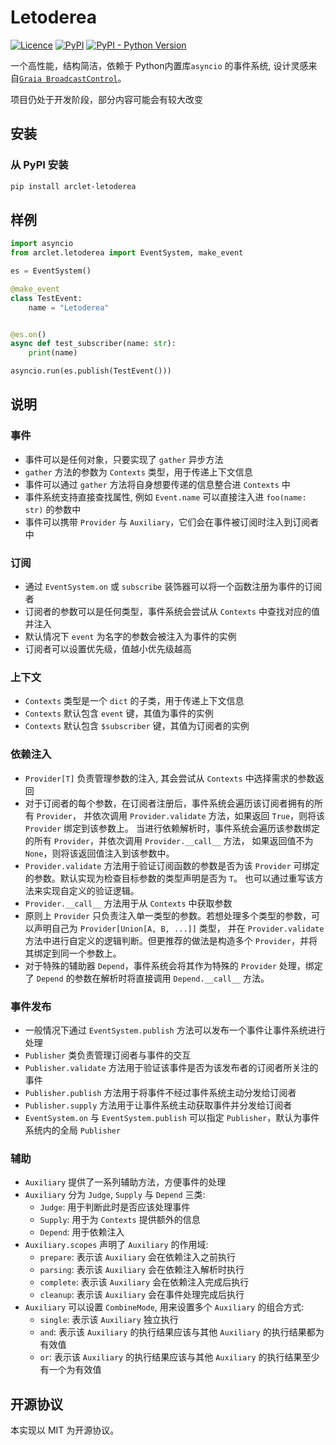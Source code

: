 # Letoderea
[![Licence](https://img.shields.io/github/license/ArcletProject/Letoderea)](https://github.com/ArcletProject/Letoderea/blob/master/LICENSE)
[![PyPI](https://img.shields.io/pypi/v/arclet-letoderea)](https://pypi.org/project/arclet-letoderea)
[![PyPI - Python Version](https://img.shields.io/pypi/pyversions/arclet-letoderea)](https://www.python.org/)

一个高性能，结构简洁，依赖于 Python内置库`asyncio` 的事件系统, 设计灵感来自[`Graia BroadcastControl`](https://github.com/GraiaProject/BroadcastControl)。

项目仍处于开发阶段，部分内容可能会有较大改变

## 安装
### 从 PyPI 安装
``` bash
pip install arclet-letoderea
```

## 样例

```python
import asyncio
from arclet.letoderea import EventSystem, make_event

es = EventSystem()

@make_event
class TestEvent:
    name = "Letoderea"


@es.on()
async def test_subscriber(name: str):
    print(name)

asyncio.run(es.publish(TestEvent()))
```

## 说明

### 事件

- 事件可以是任何对象，只要实现了 `gather` 异步方法
- `gather` 方法的参数为 `Contexts` 类型，用于传递上下文信息
- 事件可以通过 `gather` 方法将自身想要传递的信息整合进 `Contexts` 中
- 事件系统支持直接查找属性, 例如 `Event.name` 可以直接注入进 `foo(name: str)` 的参数中
- 事件可以携带 `Provider` 与 `Auxiliary`，它们会在事件被订阅时注入到订阅者中

### 订阅

- 通过 `EventSystem.on` 或 `subscribe` 装饰器可以将一个函数注册为事件的订阅者
- 订阅者的参数可以是任何类型，事件系统会尝试从 `Contexts` 中查找对应的值并注入
- 默认情况下 `event` 为名字的参数会被注入为事件的实例
- 订阅者可以设置优先级，值越小优先级越高

### 上下文

- `Contexts` 类型是一个 `dict` 的子类，用于传递上下文信息
- `Contexts` 默认包含 `event` 键，其值为事件的实例
- `Contexts` 默认包含 `$subscriber` 键，其值为订阅者的实例


### 依赖注入

- `Provider[T]` 负责管理参数的注入, 其会尝试从 `Contexts` 中选择需求的参数返回
- 对于订阅者的每个参数，在订阅者注册后，事件系统会遍历该订阅者拥有的所有 `Provider`，
    并依次调用 `Provider.validate` 方法，如果返回 `True`，则将该 `Provider` 绑定到该参数上。
    当进行依赖解析时，事件系统会遍历该参数绑定的所有 `Provider`，并依次调用 `Provider.__call__` 方法，
    如果返回值不为 `None`，则将该返回值注入到该参数中。
- `Provider.validate` 方法用于验证订阅函数的参数是否为该 `Provider` 可绑定的参数。默认实现为检查目标参数的类型声明是否为 `T`。
    也可以通过重写该方法来实现自定义的验证逻辑。
- `Provider.__call__` 方法用于从 `Contexts` 中获取参数
- 原则上 `Provider` 只负责注入单一类型的参数。若想处理多个类型的参数，可以声明自己为 `Provider[Union[A, B, ...]]` 类型，
    并在 `Provider.validate` 方法中进行自定义的逻辑判断。但更推荐的做法是构造多个 `Provider`，并将其绑定到同一个参数上。
- 对于特殊的辅助器 `Depend`，事件系统会将其作为特殊的 `Provider` 处理，绑定了 `Depend` 的参数在解析时将直接调用
    `Depend.__call__` 方法。

### 事件发布

- 一般情况下通过 `EventSystem.publish` 方法可以发布一个事件让事件系统进行处理
- `Publisher` 类负责管理订阅者与事件的交互
- `Publisher.validate` 方法用于验证该事件是否为该发布者的订阅者所关注的事件
- `Publisher.publish` 方法用于将事件不经过事件系统主动分发给订阅者
- `Publisher.supply` 方法用于让事件系统主动获取事件并分发给订阅者
- `EventSystem.on` 与 `EventSystem.publish` 可以指定 `Publisher`，默认为事件系统内的全局 `Publisher`

### 辅助

- `Auxiliary` 提供了一系列辅助方法，方便事件的处理
- `Auxiliary` 分为 `Judge`, `Supply` 与 `Depend` 三类:
    - `Judge`: 用于判断此时是否应该处理事件
    - `Supply`: 用于为 `Contexts` 提供额外的信息
    - `Depend`: 用于依赖注入
- `Auxiliary.scopes` 声明了 `Auxiliary` 的作用域:
    - `prepare`: 表示该 `Auxiliary` 会在依赖注入之前执行
    - `parsing`: 表示该 `Auxiliary` 会在依赖注入解析时执行
    - `complete`: 表示该 `Auxiliary` 会在依赖注入完成后执行
    - `cleanup`: 表示该 `Auxiliary` 会在事件处理完成后执行
- `Auxiliary` 可以设置 `CombineMode`, 用来设置多个 `Auxiliary` 的组合方式:
    - `single`: 表示该 `Auxiliary` 独立执行
    - `and`: 表示该 `Auxiliary` 的执行结果应该与其他 `Auxiliary` 的执行结果都为有效值
    - `or`: 表示该 `Auxiliary` 的执行结果应该与其他 `Auxiliary` 的执行结果至少有一个为有效值

## 开源协议
本实现以 MIT 为开源协议。
